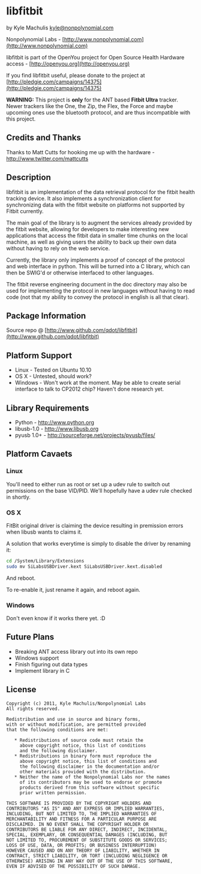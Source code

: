 libfitbit
=========

by Kyle Machulis <kyle@nonpolynomial.com>

Nonpolynomial Labs - [http://www.nonpolynomial.com](http://www.nonpolynomial.com)

libfitbit is part of the OpenYou project for Open Source Health
Hardware access - [http://openyou.org](http://openyou.org)

If you find libfitbit useful, please donate to the project at
[http://pledgie.com/campaigns/14375](http://pledgie.com/campaigns/14375)

**WARNING:** This project is **only** for the ANT based **Fitbit Ultra**
tracker. Newer trackers like the One, the Zip, the Flex, the Force and
maybe upcoming ones use the bluetooth protocol, and are thus incompatible
with this project.

Credits and Thanks
------------------

Thanks to Matt Cutts for hooking me up with the hardware -
http://www.twitter.com/mattcutts


Description
-----------

libfitbit is an implementation of the data retrieval protocol for the
fitbit health tracking device. It also implements a synchronization
client for synchronizing data with the fitbit website on platforms not
supported by Fitbit currently.

The main goal of the library is to augment the services already
provided by the fitbit website, allowing for developers to make
interesting new applications that access the fitbit data in smaller
time chunks on the local machine, as well as giving users the ability
to back up their own data without having to rely on the web service.

Currently, the library only implements a proof of concept of the
protocol and web interface in python. This will be turned into a C
library, which can then be SWIG'd or otherwise interfaced to other
languages.

The fitbit reverse engineering document in the doc directory may also
be used for implementing the protocol in new languages without having
to read code (not that my ability to convey the protocol in english is
all that clear).


Package Information
-------------------

Source repo @ [http://www.github.com/qdot/libfitbit](http://www.github.com/qdot/libfitbit)


Platform Support
----------------

* Linux - Tested on Ubuntu 10.10
* OS X - Untested, should work?
* Windows - Won't work at the moment. May be able to create serial
  interface to talk to CP2012 chip? Haven't done research yet.


Library Requirements
--------------------

* Python - http://www.python.org
* libusb-1.0 - http://www.libusb.org
* pyusb 1.0+ - http://sourceforge.net/projects/pyusb/files/


Platform Cavaets
----------------

### Linux

You'll need to either run as root or set up a udev rule to switch out
permissions on the base VID/PID. We'll hopefully have a udev rule
checked in shortly.

### OS X

FitBit original driver is claiming the device resulting in premission errors
when libusb wants to claims it.

A solution that works everytime is simply to disable the driver by renaming
it:

```bash
cd /System/Library/Extensions
sudo mv SiLabsUSBDriver.kext SiLabsUSBDriver.kext.disabled
```

And reboot.

To re-enable it, just rename it again, and reboot again.

### Windows

Don't even know if it works there yet. :D


Future Plans
------------

* Breaking ANT access library out into its own repo
* Windows support
* Finish figuring out data types
* Implement library in C


License
-------

```
Copyright (c) 2011, Kyle Machulis/Nonpolynomial Labs
All rights reserved.

Redistribution and use in source and binary forms, 
with or without modification, are permitted provided 
that the following conditions are met:

   * Redistributions of source code must retain the 
     above copyright notice, this list of conditions 
     and the following disclaimer.
   * Redistributions in binary form must reproduce the 
     above copyright notice, this list of conditions and 
     the following disclaimer in the documentation and/or 
     other materials provided with the distribution.
   * Neither the name of the Nonpolynomial Labs nor the names 
     of its contributors may be used to endorse or promote 
     products derived from this software without specific 
     prior written permission.

THIS SOFTWARE IS PROVIDED BY THE COPYRIGHT HOLDERS AND 
CONTRIBUTORS "AS IS" AND ANY EXPRESS OR IMPLIED WARRANTIES, 
INCLUDING, BUT NOT LIMITED TO, THE IMPLIED WARRANTIES OF 
MERCHANTABILITY AND FITNESS FOR A PARTICULAR PURPOSE ARE 
DISCLAIMED. IN NO EVENT SHALL THE COPYRIGHT HOLDER OR 
CONTRIBUTORS BE LIABLE FOR ANY DIRECT, INDIRECT, INCIDENTAL, 
SPECIAL, EXEMPLARY, OR CONSEQUENTIAL DAMAGES (INCLUDING, BUT 
NOT LIMITED TO, PROCUREMENT OF SUBSTITUTE GOODS OR SERVICES; 
LOSS OF USE, DATA, OR PROFITS; OR BUSINESS INTERRUPTION)
HOWEVER CAUSED AND ON ANY THEORY OF LIABILITY, WHETHER IN 
CONTRACT, STRICT LIABILITY, OR TORT (INCLUDING NEGLIGENCE OR 
OTHERWISE) ARISING IN ANY WAY OUT OF THE USE OF THIS SOFTWARE, 
EVEN IF ADVISED OF THE POSSIBILITY OF SUCH DAMAGE.
```
